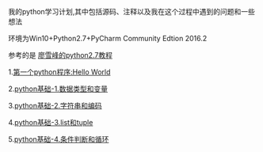 我的python学习计划,其中包括源码、注释以及我在这个过程中遇到的问题和一些想法

环境为Win10+Python2.7+PyCharm Community Edtion 2016.2

参考的是 [廖雪峰的python2.7教程](http://www.liaoxuefeng.com/wiki/001374738125095c955c1e6d8bb493182103fac9270762a000)

1.[第一个python程序:Hello World](https://github.com/marktony/MyPythonLearnProject/blob/master/hello.py)

2.[python基础-1.数据类型和变量](https://github.com/marktony/MyPythonLearnProject/blob/master/base.py)

3.[python基础-2.字符串和编码](https://github.com/marktony/MyPythonLearnProject/blob/master/string_and_encoding.py)

4.[python基础-3.list和tuple](https://github.com/marktony/MyPythonLearnProject/blob/master/list_and_tuple.py)

5.[python基础-4.条件判断和循环](https://github.com/marktony/MyPythonLearnProject/blob/master/condition_and_loop.py)
